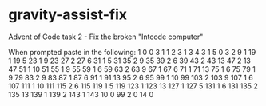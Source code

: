# gravity-assist-fix
Advent of Code task 2 - Fix the broken "Intcode computer"

When prompted paste in the following:
1 0 0 3 1 1 2 3 1 3 4 3 1 5 0 3 2 9 1 19 1 19 5 23 1 9 23 27 2 27 6 31 1 5 31 35 2 9 35 39 2 6 39 43 2 43 13 47 2 13 47 51 1 10 51 55 1 9 55 59 1 6 59 63 2 63 9 67 1 67 6 71 1 71 13 75 1 6 75 79 1 9 79 83 2 9 83 87 1 87 6 91 1 91 13 95 2 6 95 99 1 10 99 103 2 103 9 107 1 6 107 111 1 10 111 115 2 6 115 119 1 5 119 123 1 123 13 127 1 127 5 131 1 6 131 135 2 135 13 139 1 139 2 143 1 143 10 0 99 2 0 14 0
